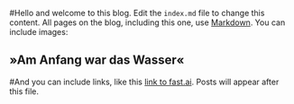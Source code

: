 #Hello and welcome to this blog. Edit the `index.md` file to change this content. All pages on the blog, including this one, use [Markdown](https://guides.github.com/features/mastering-markdown/). You can include images:

## »Am Anfang war das Wasser«


#And you can include links, like this [link to fast.ai](https://www.fast.ai). Posts will appear after this file.
